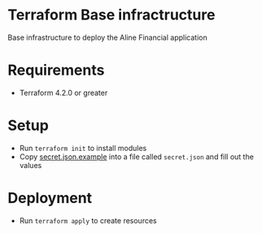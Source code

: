 # Terraform Base infractructure

Base infrastructure to deploy the Aline Financial application

# Requirements

- Terraform 4.2.0 or greater

# Setup

- Run `terraform init` to install modules
- Copy [secret.json.example](assets/secret.json.example) into a file called `secret.json` and fill out the values

# Deployment

- Run `terraform apply` to create resources
